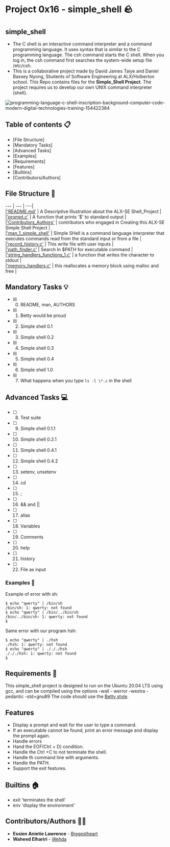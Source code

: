 # Project 0x16 - simple_shell :rock:
## simple_shell
* The C shell is an interactive command interpreter and a command programming language. It uses syntax that is similar to the C programming language. The csh command starts the C shell. When you log in, the csh command first searches the system-wide setup file /etc/csh.
* This is a collaborative project made by David James Taiye and Daniel Bassey Nyong, Students of Software Engineering at ALX/Holberton school. This Repo contains files for the **Simple_Shell Project**. The project requires us to develop our own UNIX command interpreter (shell).

![programming-language-c-shell-inscription-background-computer-code-modern-digital-technologies-training-154422384](https://user-images.githubusercontent.com/122806822/231424531-46a640af-9618-4b44-bae7-597e69ff0703.jpg)


## Table of contents :clipboard:

 - [File Structure]
 - [Mandatory Tasks]
 - [Advanced Tasks]
 - [Examples]
 - [Requirements]
 - [Features]
 - [Builtins]
 - [Contributors/Authors]

## File Structure :wrench:
--- | --- | ---|<br>
|['README.md'](./README.md) | A Descriptive Illustration about the ALX-SE Shell_Project |<br>
|['prompt.c'](./prompt.c) | A function that prints '$' to standard output |<br>
|['Contributors_Authors'](./Contributors_Authors) | contributors who engaged in Creating this ALX-SE Simple Shell Project |<br>
|['man_1_simple_shell'](./man_1_simple_shell) | SImple SHell is a command language interpreter that executes
commands read from the standard input or from a file | <br>
|['record_history.c'](./record_history.c) | This write file with user inputs |<br>
|['path_finder.c'](./path_finder.c) | Search In $PATH for executable command |<br>
|['string_handlers_functions_1.c'](./string_handlers_functions_1.c) | a function that writes the character to stdout |<br>
|['memory_handlers.c'](./memory_handlers.c) | this reallocates a memory block using malloc and free |<br>


## Mandatory Tasks :bulb:
 - [x] 0. README, man, AUTHORS
 - [x] 1. Betty would be proud
 - [x] 2. Simple shell 0.1
 - [x] 3. Simple shell 0.2
 - [x] 4. Simple shell 0.3
 - [x] 5. Simple shell 0.4
 - [x] 6. Simple shell 1.0
 - [x] 7. What happens when you type `ls -l \*.c` in the shell

## Advanced Tasks :computer:
 - [ ] 8. Test suite
 - [ ] 9. Simple shell 0.1.1
 - [ ] 10. Simple shell 0.2.1
 - [ ] 11. Simple shell 0.4.1
 - [ ] 12. Simple shell 0.4.2
 - [ ] 13. setenv, unsetenv
 - [ ] 14. cd
 - [ ] 15. ;
 - [ ] 16. && and ||
 - [ ] 17. alias
 - [ ] 18. Variables
 - [ ] 19. Comments
 - [ ] 20. help
 - [ ] 21. history
 - [ ] 22. File as input 

### Examples :goat:
Example of error with sh:
```
$ echo "qwerty" | /bin/sh
/bin/sh: 1: qwerty: not found
$ echo "qwerty" | /bin/../bin/sh
/bin/../bin/sh: 1: qwerty: not found
$
```
Same error with our program hsh:
```
$ echo "qwerty" | ./hsh
./hsh: 1: qwerty: not found
$ echo "qwerty" | ./././hsh
./././hsh: 1: qwerty: not found
$
```
## Requirements :shell:
This simple_shell project is designed to run on the Ubuntu 20.04 LTS using gcc, and can be compiled using the options -wall - werror -wextra -pedantic -std=gnu89
The code should use the [Betty style](https://github.com/holbertonschool/Betty).

## Features
* Display a prompt and wait for the user to type a command.
* If an executable cannot be found, print an error message and display the prompt again.
* Handle errors
* Hand the EOF(Ctrl + D) condition.
* Handle the Ctrl +C to not terminate the shell.
* Handle th command line with arguments.
* Handle the PATH.
* Support the exit features.

## Builtins :house:
* exit 'terminates the shell'
* env 'display the environment'

## Contributors/Authors :teacher:
* **Essien Anietie Lawrence** - [Biggestheart](https://github.com/biggestheart)
* **Waheed Elhariri**   - [Wehda](https://github.com/wehda23)
